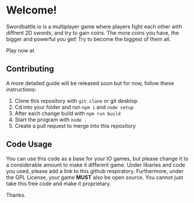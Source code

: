 # Welcome!

Swordbattle.io is a multiplayer game where players fight each other with diffrent 2D swords, and try to gain coins. The more coins you have, the bigger and powerful you get! Try to become the biggest of them all.

Play now at


## Contributing

A more detailed guide will be released soon but for now, follow these instructions:

1. Clone this repository with `git clone` or git desktop
2. Cd into your folder and run `npm i` and `node setup`
3. After each change build with `npm run build`
4. Start the program with `node .`
5. Create a pull request to merge into this repository


## Code Usage
You can use this code as a base for your IO games, but please change it to a considerable amount to make it different game. Under libaries and code you used, please add a link to this github respiratory. Furthermore, under the GPL License, your game **MUST** also be open source. You cannot just take this free code and make it proprietary.

Thanks.


